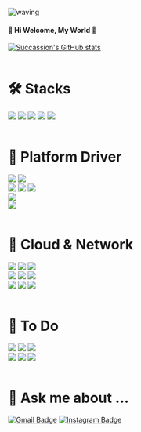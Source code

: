<!-- https://github.com/kyechan99/capsule-render -->
![waving](https://capsule-render.vercel.app/api?type=waving&height=200&text=Succassion!&fontAlign=80&fontAlignY=40&color=gradient)
#### 👋 Hi Welcome, My World 👋
[![Succassion's GitHub stats](https://github-readme-stats.vercel.app/api?username=succassion&show_icons=true&theme=transparent)](https://github.com/anuraghazra/github-readme-stats)<br/>
<br/>

# 🛠️ Stacks
<img src="https://img.shields.io/badge/Python-3766AB?style=flat-square&logo=Python&logoColor=white"/> <img src="https://img.shields.io/badge/C-A8B9CC?style=flat-square&logo=C&logoColor=white"/> <img src="https://img.shields.io/badge/Java-F7DF1E?style=flat-square&logo=CoffeeScript&logoColor=white"/> <img src="https://img.shields.io/badge/Android-3DDC84?style=flat-square&logo=Android&logoColor=white"/> <img src="https://img.shields.io/badge/Shell_Script-5391FE?style=flat-square&logo=PowerShell&logoColor=white"/><br/>
<br/>

# 💪 Platform Driver
<img src="https://img.shields.io/badge/Linux-FCC624?style=flat-square&logo=Linux&logoColor=white"/> <img src="https://img.shields.io/badge/BSP-9999FF?style=flat-square&logo=Plotly&logoColor=white"/> <br/>
<img src="https://img.shields.io/badge/Audio_Driver-4B5E40?style=flat-square&logo=Audiomack&logoColor=white"/> <img src="https://img.shields.io/badge/Audio_HAL-FF4713?style=flat-square&logo=Audiomack&logoColor=white"/> <img src="https://img.shields.io/badge/Audio_HIDL-F07355?style=flat-square&logo=Audiomack&logoColor=white"/><br/>
<img src="https://img.shields.io/badge/Motor_Driver-00945E?style=flat-square&logo=MEGA&logoColor=white"/><br/>
<img src="https://img.shields.io/badge/Haptic_Driver-35BDB2?style=flat-square&logo=Hexo&logoColor=white"/><br/>
<br/>

# 🌱 Cloud & Network
<img src="https://img.shields.io/badge/Network_Infra-161D4E?style=flat-square&logo=Autoprefixer&logoColor=white"/> <img src="https://img.shields.io/badge/L2_Switch-404040?style=flat-square&logo=StackShare&logoColor=white"/> <img src="https://img.shields.io/badge/L3_Switch-575757?style=flat-square&logo=StackShare&logoColor=white"/><br/>
<img src="https://img.shields.io/badge/VMware-607078?style=flat-square&logo=VMware&logoColor=white"/> <img src="https://img.shields.io/badge/Ubuntu-E95420?style=flat-square&logo=Ubuntu&logoColor=white"/> <img src="https://img.shields.io/badge/CentOS-262577?style=flat-square&logo=CentOS&logoColor=white"/><br/>
<img src="https://img.shields.io/badge/Docker-2496ED?style=flat-square&logo=Docker&logoColor=white"/> <img src="https://img.shields.io/badge/Kubernetes-326CE5?style=flat-square&logo=Kubernetes&logoColor=white"/> <img src="https://img.shields.io/badge/Helm-0F1689?style=flat-square&logo=Helm&logoColor=white"/><br/>
<br/>

# 📝 To Do
<img src="https://img.shields.io/badge/Cloud System-3693F3?style=flat-square&logo=iCloud&logoColor=white"/> <img src="https://img.shields.io/badge/Amazon AWS-232F3E?style=flat-square&logo=Amazon AWS&logoColor=white"/> <img src="https://img.shields.io/badge/CKA-326CE5?style=flat-square&logo=Kubernetes&logoColor=white"/><br/> 
<img src="https://img.shields.io/badge/Backend-606060?style=flat-square&logo=StackEdit&logoColor=white"/> <img src="https://img.shields.io/badge/Go-00ADD8?style=flat-square&logo=Go&logoColor=white"/> <img src="https://img.shields.io/badge/Node.js-339933?style=flat-square&logo=Node.js&logoColor=white"/><br/>
<br/>

# 💬 Ask me about ...
[![Gmail Badge](https://img.shields.io/badge/Gmail-d14836?style=flat-square&logo=Gmail&logoColor=white&link=mailto:sucassion@gmail.com)](sucassion@gmail.com)
[![Instagram Badge](https://img.shields.io/badge/Instagram-E4405F.svg?style=flat-square&logo=Instagram&logoColor=white)](https://www.instagram.com/succassion/)
<!--
[![Notion Badge](https://img.shields.io/badge/Notion-000000?style=flat-square&logo=Notion&logoColor=white&link=https://www.notion.so/8f4981b5c8b2497197a2f12fa1215aef)](https://www.notion.so/8f4981b5c8b2497197a2f12fa1215aef)<br/>
<br/>
-->
<!--
**succassion/succassion** is a ✨ _special_ ✨ repository because its `README.md` (this file) appears on your GitHub profile.

Here are some ideas to get you started:

- 🔭 I’m currently working on ...
- 🌱 I’m currently learning ...
- 👯 I’m looking to collaborate on ...
- 🤔 I’m looking for help with ...
- 💬 Ask me about ...
- 📫 How to reach me: ...
- 😄 Pronouns: ...
- ⚡ Fun fact: ...
- Ref Site
[Icon]  https://simpleicons.org
[Badge] https://home.aveek.io/GitHub-Profile-Badges/
[Emoji] https://gist.github.com/rxaviers/7360908
        https://gist.github.com/AliMD/3344523
-->
